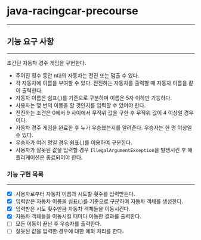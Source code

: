 # java-racingcar-precourse

---

## **기능 요구 사항**

---

초간단 자동차 경주 게임을 구현한다.
- 주어진 횟수 동안 n대의 자동차는 전진 또는 멈출 수 있다.
- 각 자동차에 이름을 부여할 수 있다. 전진하는 자동차를 출력할 때 자동차 이름을 같이 출력한다.
- 자동차 이름은 쉼표(,)를 기준으로 구분하며 이름은 5자 이하만 가능하다.
- 사용자는 몇 번의 이동을 할 것인지를 입력할 수 있어야 한다.
- 전진하는 조건은 0에서 9 사이에서 무작위 값을 구한 후 무작위 값이 4 이상일 경우이다.
- 자동차 경주 게임을 완료한 후 누가 우승했는지를 알려준다. 우승자는 한 명 이상일 수 있다.
- 우승자가 여러 명일 경우 쉼표(,)를 이용하여 구분한다.
- 사용자가 잘못된 값을 입력할 경우 `IllegalArgumentException`을 발생시킨 후 애플리케이션은 종료되어야 한다.


### **기능 구현 목록**

---

- [x] 사용자로부터 자동차 이름과 시도할 횟수를 입력받는다. 
- [x] 입력받은 자동차 이름을 쉼표(,)를 기준으로 구분하여 자동차 객체를 생성한다. 
- [x] 입력받은 시도 횟수만큼 자동차 객체들을 이동시킨다. 
- [x] 자동차 객체들을 이동시킬 때마다 이동한 결과를 출력한다. 
- [ ] 모든 이동이 끝난 후 우승자를 출력한다. 
- [ ] 잘못된 값을 입력한 경우에 대한 예외 처리를 한다.